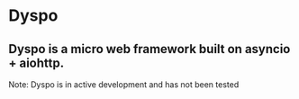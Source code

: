 # Dyspo

## Dyspo is a micro web framework built on asyncio + aiohttp.

Note: Dyspo is in active development and has not been tested